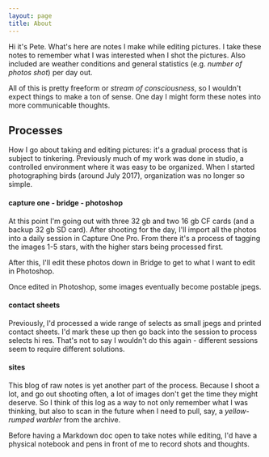 ```yaml
---
layout: page
title: About
---
```


Hi it's Pete. What's here are notes I make while editing pictures. I take these notes to remember what I was interested when I shot the pictures. Also included are weather conditions and general statistics (e.g. _number of photos shot_) per day out. 

All of this is pretty freeform or _stream of consciousness_, so I wouldn't expect things to make a ton of sense. One day I might form these notes into more communicable thoughts.

## Processes

How I go about taking and editing pictures: it's a gradual process that is subject to tinkering. Previously much of my work was done in studio, a controlled environment where it was easy to be organized. When I started photographing birds (around July 2017), organization was no longer so simple. 

#### capture one - bridge - photoshop

At this point I'm going out with three 32 gb and two 16 gb CF cards (and a backup 32 gb SD card). After shooting for the day, I'll import all the photos into a daily session in Capture One Pro. From there it's a process of tagging the images 1-5 stars, with the higher stars being processed first. 

After this, I'll edit these photos down in Bridge to get to what I want to edit in Photoshop.

Once edited in Photoshop, some images eventually become postable jpegs.

#### contact sheets

Previously, I'd processed a wide range of selects as small jpegs and printed contact sheets. I'd mark these up then go back into the session to process selects hi res. That's not to say I wouldn't do this again - different sessions seem to require different solutions. 


#### sites

This blog of raw notes is yet another part of the process. Because I shoot a lot, and go out shooting often, a lot of images don't get the time they might deserve. So I think of this log as a way to not only remember what I was thinking, but also to scan in the future when I need to pull, say, a _yellow-rumped warbler_ from the archive.

Before having a Markdown doc open to take notes while editing, I'd have a physical notebook and pens in front of me to record shots and thoughts. 
